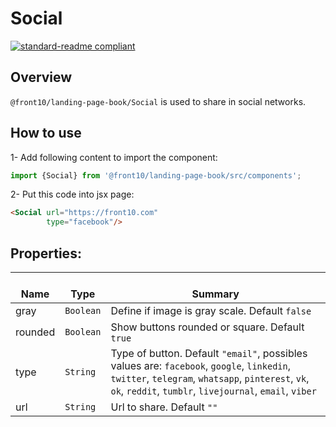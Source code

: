 # Social

[![standard-readme compliant](https://img.shields.io/badge/standard--readme-OK-green.svg?style=flat-square)](https://github.com/RichardLitt/standard-readme)

## Overview
`@front10/landing-page-book/Social` is used to share in social networks.

## How to use
1- Add following content to import the component:
```js
import {Social} from '@front10/landing-page-book/src/components';
```

2- Put this code into jsx page:
```html
<Social url="https://front10.com"
        type="facebook"/>
```

## Properties:

| </br>Name   | </br>Type | </br>Summary                                                                                 | 
| ------------| - | ------------------------------------------------------------------------------------------------------ |
| gray      | `Boolean` | Define if image is gray scale. Default `false` |
| rounded      | `Boolean` | Show buttons rounded or square. Default `true` |
| type      | `String` | Type of button. Default `"email"`, possibles values are: `facebook`, `google`, `linkedin`, `twitter`, `telegram`, `whatsapp`, `pinterest`, `vk`, `ok`, `reddit`, `tumblr`, `livejournal`, `email`, `viber` |
| url      | `String` | Url to share. Default `""` |
